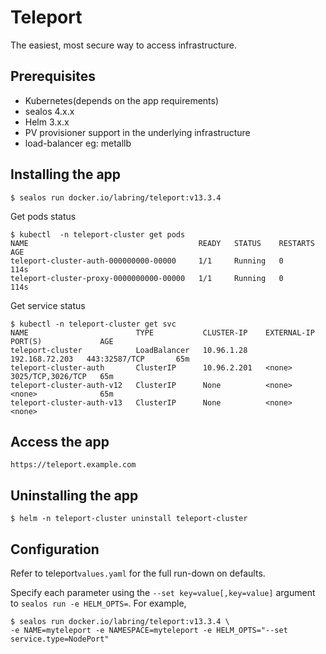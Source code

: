# Teleport

The easiest, most secure way to access infrastructure.

## Prerequisites

- Kubernetes(depends on the app requirements)
- sealos 4.x.x
- Helm 3.x.x
- PV provisioner support in the underlying infrastructure
-  load-balancer eg: metallb

## Installing the app

```shell
$ sealos run docker.io/labring/teleport:v13.3.4
```

Get pods status

```shell
$ kubectl  -n teleport-cluster get pods
NAME                                      READY   STATUS    RESTARTS   AGE
teleport-cluster-auth-000000000-00000     1/1     Running   0          114s
teleport-cluster-proxy-0000000000-00000   1/1     Running   0          114s
```

Get service status

```shell
$ kubectl -n teleport-cluster get svc
NAME                        TYPE           CLUSTER-IP    EXTERNAL-IP      PORT(S)             AGE
teleport-cluster            LoadBalancer   10.96.1.28    192.168.72.203   443:32587/TCP       65m
teleport-cluster-auth       ClusterIP      10.96.2.201   <none>           3025/TCP,3026/TCP   65m
teleport-cluster-auth-v12   ClusterIP      None          <none>           <none>              65m
teleport-cluster-auth-v13   ClusterIP      None          <none>           <none>  
```

## Access the app

```
https://teleport.example.com
```

## Uninstalling the app

```shell
$ helm -n teleport-cluster uninstall teleport-cluster
```

## Configuration

Refer to  teleport`values.yaml` for the full run-down on defaults.

Specify each parameter using the `--set key=value[,key=value]` argument to `sealos run -e HELM_OPTS=`. For example,

```shell
$ sealos run docker.io/labring/teleport:v13.3.4 \
-e NAME=myteleport -e NAMESPACE=myteleport -e HELM_OPTS="--set service.type=NodePort"
```
